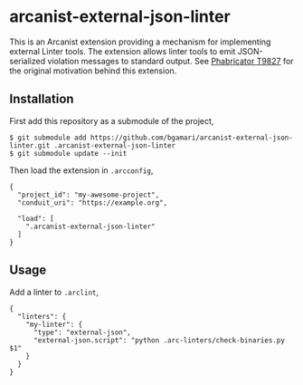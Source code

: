 # arcanist-external-json-linter

This is an Arcanist extension providing a mechanism for implementing external
Linter tools. The extension allows linter tools to emit JSON-serialized
violation messages to standard output. See
[Phabricator T9827](https://secure.phabricator.com/T9827) for the original
motivation behind this extension.

## Installation

First add this repository as a submodule of the project,

```
$ git submodule add https://github.com/bgamari/arcanist-external-json-linter.git .arcanist-external-json-linter
$ git submodule update --init
```

Then load the extension in `.arcconfig`,
```
{
  "project_id": "my-awesome-project",
  "conduit_uri": "https://example.org",

  "load": [
    ".arcanist-external-json-linter"
  ]
}
```

## Usage

Add a linter to `.arclint`,
```
{
  "linters": {
    "my-linter": {
      "type": "external-json",
      "external-json.script": "python .arc-linters/check-binaries.py $1"
    }
  }
}
```
